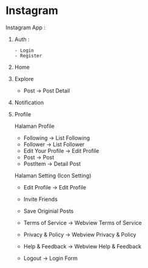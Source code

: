 # Instagram

Instagram App :
1. Auth : 

       - Login
       - Register
        
2. Home
3. Explore
        
      - Post -> Post Detail
       
4. Notification
5. Profile
                         
      Halaman Profile
      -  Following -> List Following
      -  Follower  -> List Follower
      -  Edit Your Profile -> Edit Profile
      -  Post -> Post
      -  PostItem -> Detail Post
                          
      Halaman Setting (Icon Setting)
      - Edit Profile -> Edit Profile
      - Invite Friends
      - Save Originial Posts
                          
      - Terms of Service -> Webview Terms of Service 
      - Privacy & Policy -> Webview Privacy & Policy 
      - Help & Feedback -> Webview Help & Feedback
                         
      - Logout -> Login Form
        
